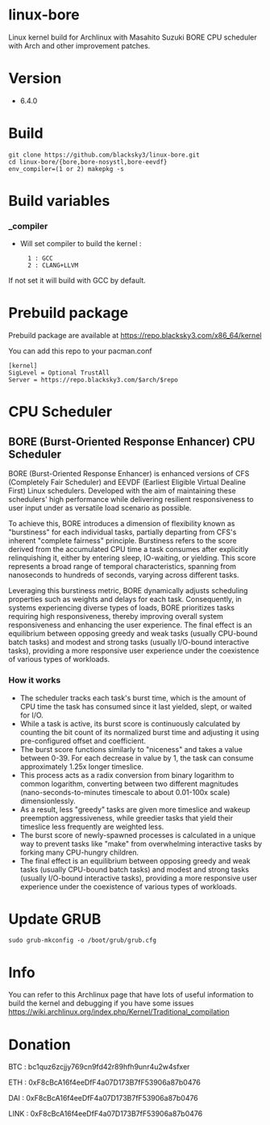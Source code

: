 # linux-bore

Linux kernel build for Archlinux with Masahito Suzuki BORE CPU scheduler with Arch and other improvement patches.

# Version

- 6.4.0

# Build

    git clone https://github.com/blacksky3/linux-bore.git
    cd linux-bore/{bore,bore-nosystl,bore-eevdf}
    env_compiler=(1 or 2) makepkg -s

# Build variables

### _compiler

- Will set compiler to build the kernel :

        1 : GCC
        2 : CLANG+LLVM

If not set it will build with GCC by default.

# Prebuild package

Prebuild package are available at https://repo.blacksky3.com/x86_64/kernel

You can add this repo to your pacman.conf

    [kernel]
    SigLevel = Optional TrustAll
    Server = https://repo.blacksky3.com/$arch/$repo

# CPU Scheduler

## BORE (Burst-Oriented Response Enhancer) CPU Scheduler

BORE (Burst-Oriented Response Enhancer) is enhanced versions of CFS (Completely Fair Scheduler) and EEVDF (Earliest Eligible Virtual Dealine First) Linux schedulers. Developed with the aim of maintaining these schedulers' high performance while delivering resilient responsiveness to user input under as versatile load scenario as possible.

To achieve this, BORE introduces a dimension of flexibility known as "burstiness" for each individual tasks, partially departing from CFS's inherent "complete fairness" principle. Burstiness refers to the score derived from the accumulated CPU time a task consumes after explicitly relinquishing it, either by entering sleep, IO-waiting, or yielding. This score represents a broad range of temporal characteristics, spanning from nanoseconds to hundreds of seconds, varying across different tasks.

Leveraging this burstiness metric, BORE dynamically adjusts scheduling properties such as weights and delays for each task. Consequently, in systems experiencing diverse types of loads, BORE prioritizes tasks requiring high responsiveness, thereby improving overall system responsiveness and enhancing the user experience.
The final effect is an equilibrium between opposing greedy and weak tasks (usually CPU-bound batch tasks) and modest and strong tasks (usually I/O-bound interactive tasks), providing a more responsive user experience under the coexistence of various types of workloads.
### How it works

- The scheduler tracks each task's burst time, which is the amount of CPU time the task has consumed since it last yielded, slept, or waited for I/O.
- While a task is active, its burst score is continuously calculated by counting the bit count of its normalized burst time and adjusting it using pre-configured offset and coefficient.
- The burst score functions similarly to "niceness" and takes a value between 0-39. For each decrease in value by 1, the task can consume approximately 1.25x longer timeslice.
- This process acts as a radix conversion from binary logarithm to common logarithm, converting between two different magnitudes (nano-seconds-to-minutes timescale to about 0.01-100x scale) dimensionlessly.
- As a result, less "greedy" tasks are given more timeslice and wakeup preemption aggressiveness, while greedier tasks that yield their timeslice less frequently are weighted less.
- The burst score of newly-spawned processes is calculated in a unique way to prevent tasks like "make" from overwhelming interactive tasks by forking many CPU-hungry children.
- The final effect is an equilibrium between opposing greedy and weak tasks (usually CPU-bound batch tasks) and modest and strong tasks (usually I/O-bound interactive tasks), providing a more responsive user experience under the coexistence of various types of workloads.

# Update GRUB

    sudo grub-mkconfig -o /boot/grub/grub.cfg

# Info

You can refer to this Archlinux page that have lots of useful information to build the kernel and debugging if you have some issues https://wiki.archlinux.org/index.php/Kernel/Traditional_compilation

# Donation

BTC : bc1quz6zcjjy769cn9fd42r89hfh9unr4u2w4sfxer

ETH : 0xF8cBcA16f4eeDfF4a07D173B7fF53906a87b0476

DAI : 0xF8cBcA16f4eeDfF4a07D173B7fF53906a87b0476

LINK : 0xF8cBcA16f4eeDfF4a07D173B7fF53906a87b0476
